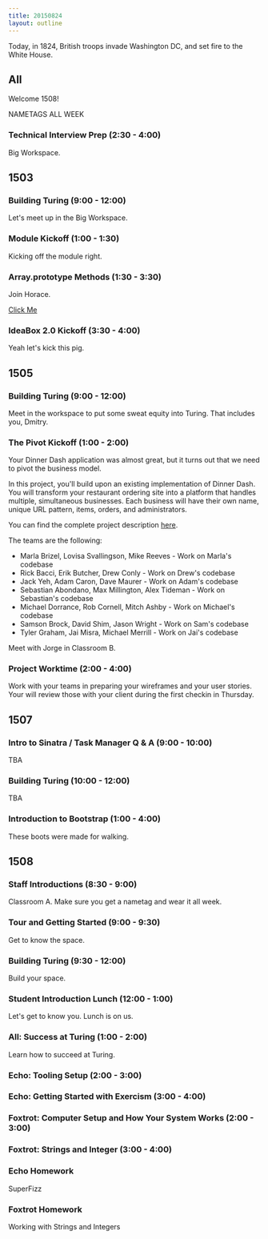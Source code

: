 ```yaml
---
title: 20150824
layout: outline
---
```


Today, in 1824, British troops invade Washington DC, and set fire to the White House.

## All

Welcome 1508!

NAMETAGS ALL WEEK

### Technical Interview Prep (2:30 - 4:00)

Big Workspace.


## 1503

### Building Turing (9:00 - 12:00)

Let's meet up in the Big Workspace.

### Module Kickoff (1:00 - 1:30)

Kicking off the module right.

### Array.prototype Methods (1:30 - 3:30)

Join Horace.

[Click Me](https://github.com/mdn/advanced-js-fundamentals-ck/tree/gh-pages/tutorials/01-array-prototype-methods)

### IdeaBox 2.0 Kickoff (3:30 - 4:00)

Yeah let's kick this pig.


## 1505

### Building Turing (9:00 - 12:00)

Meet in the workspace to put some sweat equity into Turing. That includes you, Dmitry.

### The Pivot Kickoff (1:00 - 2:00)

Your Dinner Dash application was almost great, but it turns out that we need to pivot the business model.

In this project, you'll build upon an existing implementation of Dinner Dash. You will transform your restaurant ordering site into a platform that handles multiple, simultaneous businesses. Each business will have their own name, unique URL pattern, items, orders, and administrators.

You can find the complete project description [here](https://github.com/turingschool/lesson_plans/blob/master/ruby_03-professional_rails_applications/the_pivot.markdown#technical-expectations).

The teams are the following:

* Marla Brizel, Lovisa Svallingson, Mike Reeves - Work on Marla's codebase
* Rick Bacci, Erik Butcher, Drew Conly - Work on Drew's codebase
* Jack Yeh, Adam Caron, Dave Maurer - Work on Adam's codebase
* Sebastian Abondano, Max Millington, Alex Tideman - Work on Sebastian's codebase
* Michael Dorrance, Rob Cornell, Mitch Ashby - Work on Michael's codebase
* Samson Brock, David Shim, Jason Wright - Work on Sam's codebase
* Tyler Graham, Jai Misra, Michael Merrill - Work on Jai's codebase

Meet with Jorge in Classroom B.

### Project Worktime (2:00 - 4:00)

Work with your teams in preparing your wireframes and your user stories. Your will review those with your client during the first checkin in Thursday.

## 1507

### Intro to Sinatra / Task Manager Q & A (9:00 - 10:00)

TBA

### Building Turing (10:00 - 12:00)

TBA

### Introduction to Bootstrap (1:00 - 4:00)

These boots were made for walking.


## 1508

### Staff Introductions (8:30 - 9:00)

Classroom A. Make sure you get a nametag and wear it all week.

### Tour and Getting Started (9:00 - 9:30)

Get to know the space.

### Building Turing (9:30 - 12:00)

Build your space.

### Student Introduction Lunch (12:00 - 1:00)

Let's get to know you. Lunch is on us.

### All: Success at Turing (1:00 - 2:00)

Learn how to succeed at Turing.

### Echo: Tooling Setup (2:00 - 3:00)

### Echo: Getting Started with Exercism (3:00 - 4:00)

### Foxtrot: Computer Setup and How Your System Works (2:00 - 3:00)

### Foxtrot: Strings and Integer (3:00 - 4:00)

### Echo Homework

SuperFizz

### Foxtrot Homework

Working with Strings and Integers
